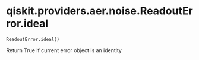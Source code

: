 # qiskit.providers.aer.noise.ReadoutError.ideal

`ReadoutError.ideal()`

Return True if current error object is an identity

